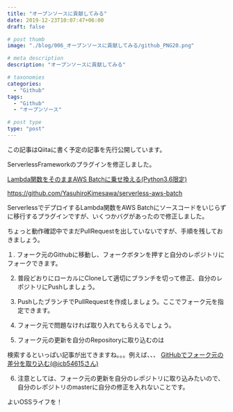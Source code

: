 ```yaml
---
title: "オープンソースに貢献してみる"
date: 2019-12-23T10:07:47+06:00
draft: false

# post thumb
image: "./blog/006_オープンソースに貢献してみる/github_PNG20.png"

# meta description
description: "オープンソースに貢献してみる"

# taxonomies
categories: 
  - "Github"
tags:
  - "Github"
  - "オープンソース"

# post type
type: "post"
---
```


この記事はQiitaに書く予定の記事を先行公開しています。

ServerlessFrameworkのプラグインを修正しました。

[Lambda関数をそのままAWS Batchに乗せ換える(Python3.6限定)](https://qiita.com/YasuhiroKimesawa/items/8d7ada7cc8bddd24d60b)

https://github.com/YasuhiroKimesawa/serverless-aws-batch


ServerlessでデプロイするLambda関数をAWS Batchにソースコードをいじらずに移行するプラグインですが、いくつかバグがあったので修正しました。

ちょっと動作確認中でまだPullRequestを出していないですが、手順を残しておきましょう。

１. フォーク元のGithubに移動し、フォークボタンを押すと自分のレポジトリにフォークできます。

2. 普段どおりにローカルにCloneして適切にブランチを切って修正、自分のレポジトリにPushしましょう。

3. PushしたブランチでPullRequestを作成しましょう。ここでフォーク元を指定できます。

4. フォーク元で問題なければ取り入れてもらえるでしょう。

5. フォーク元の更新を自分のRepositoryに取り込むのは

検索するといっぱい記事が出てきますね。。。例えば、、、
[GitHubでフォーク元の差分を取り込む(@icb54615さん)](https://qiita.com/icb54615/items/3544c419a3f6fc3534fb)

6. 注意としては、フォーク元の更新を自分のレポジトリに取り込みたいので、自分のレポジトリのmasterに自分の修正を入れないことです。

よいOSSライフを！
